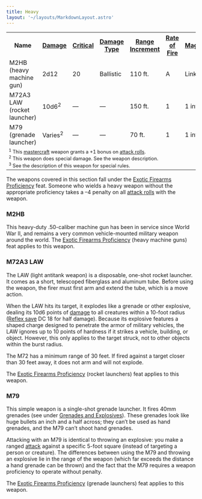 ```yaml
---
title: Heavy
layout: '~/layouts/MarkdownLayout.astro'
---
```


<table> <tr><th> Name</th><th> <a href="/modern.d20.srd/equipment/equipment.weapons">Damage</a></th> <th> <a href="/modern.d20.srd/equipment/equipment.weapons">Critical</a></th> <th> <a href="/modern.d20.srd/equipment/equipment.weapons">Damage Type</a></th> <th> <a href="/modern.d20.srd/equipment/equipment.weapons">Range Increment</a></th> <th> <a href="/modern.d20.srd/equipment/equipment.weapons">Rate of Fire</a></th> <th> <a href="/modern.d20.srd/equipment/equipment.weapons">Magazine</a></th> <th> <a href="/modern.d20.srd/equipment/equipment.weapons">Size</a></th> <th> <a href="/modern.d20.srd/equipment/equipment.weapons">Weight</a></th> <th> <a href="/modern.d20.srd/equipment/equipment.weapons">Purchase DC</a></th> <th> <a href="/modern.d20.srd/equipment/equipment.weapons">Restriction</a></th></tr> <tr><td> M2HB (heavy machine gun)</td><td> 2d12</td><td> 20</td><td> Ballistic</td><td> 110 ft.</td><td> A</td><td> Linked</td><td> Huge</td><td> 75 lb.</td><td> 22</td><td> Mil (+3) </td></tr> <tr><td> M72A3 LAW (rocket launcher)</td><td> 10d6<sup>2</sup></td><td> —</td><td> —</td><td> 150 ft.</td><td> 1</td><td> 1 int.</td><td> Large</td><td> 5 lb.</td><td> 15</td><td> Mil (+3) </td></tr> <tr><td> M79 (grenade launcher)</td><td> Varies<sup>2</sup></td><td> —</td><td> —</td><td> 70 ft.</td><td> 1</td><td> 1 int.</td><td> Large</td><td> 7 lb.</td><td> 14</td><td> Mil (+3) </td></tr> <tr><td colspan="11" style="text-align: left; font-size: .8em"> <sup>1</sup> This <a href="/modern.d20.srd/equipment/mastercraft.objects">mastercraft</a> weapon grants a +1 bonus on <a href="/modern.d20.srd/combat/attack.roll">attack rolls</a>.<br/> <sup>2</sup> This weapon does special damage. See the weapon description.<br/> <sup>3</sup> See the description of this weapon for special rules. </td></tr> </table>



The weapons covered in this section fall under the [Exotic Firearms Proficiency](/modern.d20.srd/feats/exotic.firearms.proficiency) feat. Someone
who wields a heavy weapon without the appropriate proficiency takes a –4
penalty on all [attack rolls](/modern.d20.srd/combat/attack.roll) with the
weapon.

### M2HB

This heavy-duty .50-caliber machine gun has been in service since World War
II, and remains a very common vehicle-mounted military weapon around the
world. The [Exotic Firearms Proficiency](/modern.d20.srd/feats/exotic.firearms.proficiency) (heavy machine
guns) feat applies to this weapon.

### M72A3 LAW

The LAW (light antitank weapon) is a disposable, one-shot rocket launcher. It
comes as a short, telescoped fiberglass and aluminum tube. Before using the
weapon, the firer must first arm and extend the tube, which is a move action.

When the LAW hits its target, it explodes like a grenade or other explosive,
dealing its 10d6 points of [damage](/modern.d20.srd/combat/damage) to all
creatures within a 10-foot radius ([Reflex save](/modern.d20.srd/basics/saving.throws) DC 18 for half damage). Because
its explosive features a shaped charge designed to penetrate the armor of
military vehicles, the LAW ignores up to 10 points of hardness if it strikes a
vehicle, building, or object. However, this only applies to the target struck,
not to other objects within the burst radius.

The M72 has a minimum range of 30 feet. If fired against a target closer than
30 feet away, it does not arm and will not explode.

The [Exotic Firearms Proficiency](/modern.d20.srd/feats/exotic.firearms.proficiency) (rocket
launchers) feat applies to this weapon.

### M79

This simple weapon is a single-shot grenade launcher. It fires 40mm grenades
(see under [Grenades and Explosives](/modern.d20.srd/equipment/weapons.explosives)). These grenades
look like huge bullets an inch and a half across; they can’t be used as hand
grenades, and the M79 can’t shoot hand grenades.

Attacking with an M79 is identical to throwing an explosive: you make a ranged
[attack](/modern.d20.srd/combat/attack.roll) against a specific 5-foot square
(instead of targeting a person or creature). The differences between using the
M79 and throwing an explosive lie in the range of the weapon (which far
exceeds the distance a hand grenade can be thrown) and the fact that the M79
requires a weapon proficiency to operate without penalty.

The [Exotic Firearms Proficiency](/modern.d20.srd/feats/exotic.firearms.proficiency) (grenade
launchers) feat applies to this weapon.

